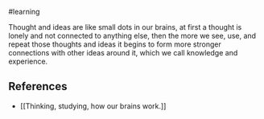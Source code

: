 #learning

Thought and ideas are like small dots in our brains, at first a thought is lonely and not connected to anything else, then the more we see, use, and repeat those thoughts and ideas it begins to form more stronger connections with other ideas around it, which we call knowledge and experience.

## References

- [[Thinking, studying, how our brains work.]]
